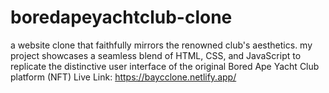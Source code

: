 # boredapeyachtclub-clone
a website clone that faithfully mirrors the renowned club's aesthetics. my project showcases a seamless blend of HTML, CSS, and JavaScript to replicate the distinctive user interface of the original Bored Ape Yacht Club platform (NFT)
Live Link: https://baycclone.netlify.app/
